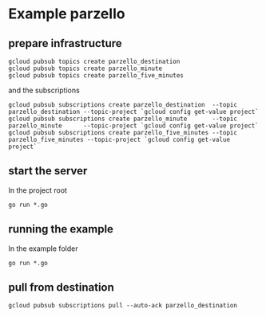# Example parzello

## prepare infrastructure

    gcloud pubsub topics create parzello_destination
    gcloud pubsub topics create parzello_minute
    gcloud pubsub topics create parzello_five_minutes

and the subscriptions

    gcloud pubsub subscriptions create parzello_destination  --topic parzello_destination --topic-project `gcloud config get-value project`
    gcloud pubsub subscriptions create parzello_minute       --topic parzello_minute      --topic-project `gcloud config get-value project`
    gcloud pubsub subscriptions create parzello_five_minutes --topic parzello_five_minutes --topic-project `gcloud config get-value project`

## start the server
In the project root

    go run *.go

## running the example
In the example folder

    go run *.go

## pull from destination

    gcloud pubsub subscriptions pull --auto-ack parzello_destination
